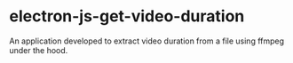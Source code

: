# electron-js-get-video-duration

An application developed to extract video duration from a file using ffmpeg under the hood.